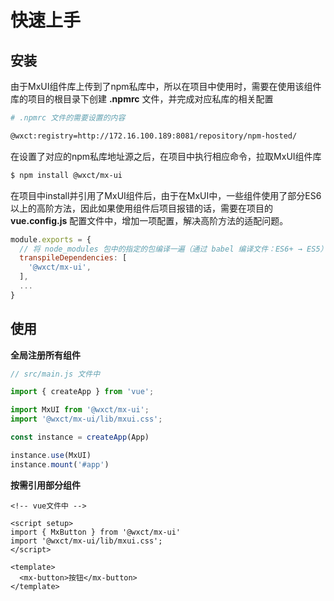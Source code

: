 # 快速上手

## 安装
由于MxUI组件库上传到了npm私库中，所以在项目中使用时，需要在使用该组件库的项目的根目录下创建 **.npmrc** 文件，并完成对应私库的相关配置

```bash
# .npmrc 文件的需要设置的内容

@wxct:registry=http://172.16.100.189:8081/repository/npm-hosted/
```

在设置了对应的npm私库地址源之后，在项目中执行相应命令，拉取MxUI组件库

```bash
$ npm install @wxct/mx-ui
```

在项目中install并引用了MxUI组件后，由于在MxUI中，一些组件使用了部分ES6以上的高阶方法，因此如果使用组件后项目报错的话，需要在项目的 **vue.config.js** 配置文件中，增加一项配置，解决高阶方法的适配问题。
```js
module.exports = {
  // 将 node_modules 包中的指定的包编译一遍（通过 babel 编译文件：ES6+ → ES5）
  transpileDependencies: [
    '@wxct/mx-ui',
  ],
  ...
}
```

## 使用

**全局注册所有组件**

```js
// src/main.js 文件中

import { createApp } from 'vue';

import MxUI from '@wxct/mx-ui';
import '@wxct/mx-ui/lib/mxui.css';

const instance = createApp(App)

instance.use(MxUI)
instance.mount('#app')
```

**按需引用部分组件**

```vue
<!-- vue文件中 -->

<script setup>
import { MxButton } from '@wxct/mx-ui'
import '@wxct/mx-ui/lib/mxui.css';
</script>

<template>
  <mx-button>按钮</mx-button>
</template>
```